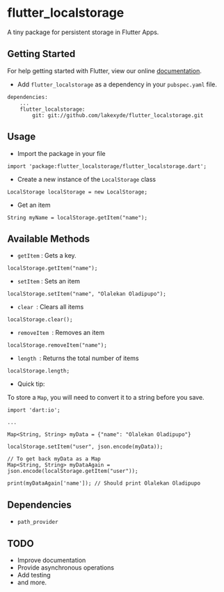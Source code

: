 # flutter_localstorage

A tiny package for persistent storage in Flutter Apps.

## Getting Started

For help getting started with Flutter, view our online [documentation](https://flutter.io/).

- Add  ```flutter_localstorage``` as a dependency in your ```pubspec.yaml``` file.

```
dependencies:
    ...
    flutter_localstorage: 
        git: git://github.com/lakexyde/flutter_localstorage.git
```

## Usage

- Import the package in your file
```
import 'package:flutter_localstorage/flutter_localstorage.dart';
```

- Create a new instance of the ```LocalStorage``` class
```
LocalStorage localStorage = new LocalStorage;
```

- Get an item
```
String myName = localStorage.getItem("name");
```

## Available Methods

- ```getItem``` : Gets a key.
```
localStorage.getItem("name");
```
- ```setItem``` : Sets an item
```
localStorage.setItem("name", "Olalekan Oladipupo");
```
- ```clear ```: Clears all items
```
localStorage.clear();
```
- ```removeItem ```: Removes an item
```
localStorage.removeItem("name");
```
- ```length ```: Returns the total number of items
```
localStorage.length;
```

- Quick tip:

To store a ```Map```, you will need to convert it to a string before you save.

```
import 'dart:io';

...

Map<String, String> myData = {"name": "Olalekan Oladipupo"}

localStorage.setItem("user", json.encode(myData));

// To get back myData as a Map
Map<String, String> myDataAgain = json.encode(localStorage.getItem("user"));

print(myDataAgain['name']); // Should print Olalekan Oladipupo
```

## Dependencies
- ```path_provider```

## TODO
- Improve documentation
- Provide asynchronous operations
- Add testing
- and more.




